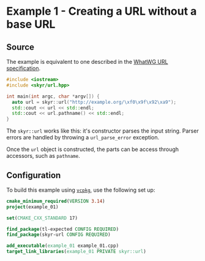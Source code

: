 # Example 1 - Creating a URL without a base URL

## Source

The example is equivalent to one described in the
[WhatWG URL specification](https://url.spec.whatwg.org/#example-5434421b).

```c++
#include <iostream>
#include <skyr/url.hpp>

int main(int argc, char *argv[]) {
  auto url = skyr::url("http://example.org/\xf0\x9f\x92\xa9");
  std::cout << url << std::endl;
  std::cout << url.pathname() << std::endl;
}
```

The ``skyr::url`` works like this: it's constructor parses
the input string. Parser errors are handled by throwing a
``url_parse_error`` exception.

Once the ``url`` object is constructed, the parts can be
access through accessors, such as ``pathname``.

## Configuration

To build this example using [``vcpkg``](https://github.com/microsoft/vcpkg),
use the following set up:

```cmake
cmake_minimum_required(VERSION 3.14)
project(example_01)

set(CMAKE_CXX_STANDARD 17)

find_package(tl-expected CONFIG REQUIRED)
find_package(skyr-url CONFIG REQUIRED)

add_executable(example_01 example_01.cpp)
target_link_libraries(example_01 PRIVATE skyr::url)
```
